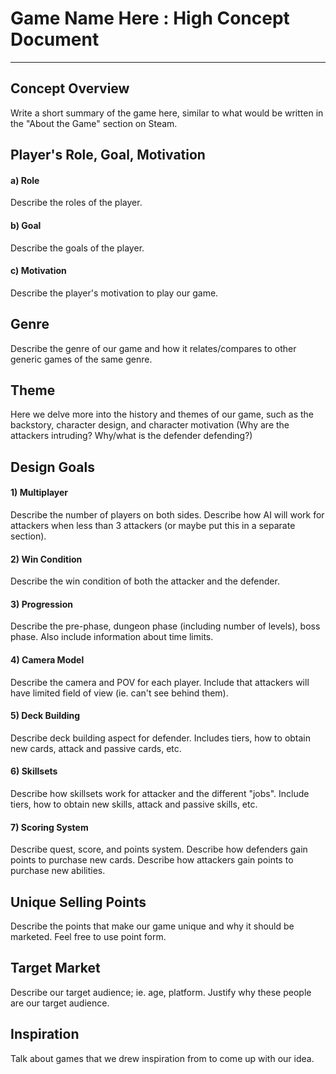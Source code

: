 # Game Name Here : High Concept Document

***

## Concept Overview
Write a short summary of the game here, similar to what would be written in the "About the Game" section on Steam.

## Player's Role, Goal, Motivation

#### a) Role
Describe the roles of the player.

#### b) Goal
Describe the goals of the player.

#### c) Motivation
Describe the player's motivation to play our game.

## Genre
Describe the genre of our game and how it relates/compares to other generic games of the same genre.

## Theme
Here we delve more into the history and themes of our game, such as the backstory, character design, and character motivation (Why are the attackers intruding? Why/what is the defender defending?)

## Design Goals

#### 1) Multiplayer
Describe the number of players on both sides. Describe how AI will work for attackers when less than 3 attackers (or maybe put this in a separate section).

#### 2) Win Condition
Describe the win condition of both the attacker and the defender.

#### 3) Progression
Describe the pre-phase, dungeon phase (including number of levels), boss phase. Also include information about time limits.

#### 4) Camera Model
Describe the camera and POV for each player. Include that attackers will have limited field of view (ie. can't see behind them).

#### 5) Deck Building
Describe deck building aspect for defender. Includes tiers, how to obtain new cards, attack and passive cards, etc.

#### 6) Skillsets
Describe how skillsets work for attacker and the different "jobs". Include tiers, how to obtain new skills, attack and passive skills, etc.

#### 7) Scoring System
Describe quest, score, and points system. Describe how defenders gain points to purchase new cards. Describe how attackers gain points to purchase new abilities.

## Unique Selling Points
Describe the points that make our game unique and why it should be marketed. Feel free to use point form.

## Target Market
Describe our target audience; ie. age, platform. Justify why these people are our target audience.

## Inspiration
Talk about games that we drew inspiration from to come up with our idea.
